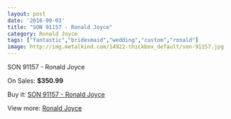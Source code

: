 ```yaml
---
layout: post
date: '2016-09-03'
title: "SON 91157 - Ronald Joyce"
category: Ronald Joyce
tags: ["fantastic","bridesmaid","wedding","custom","ronald"]
image: http://img.metalkind.com/14922-thickbox_default/son-91157.jpg
---
```

SON 91157 - Ronald Joyce

On Sales: **$350.99**
<a href="https://www.metalkind.com/en/ronald-joyce/6425-son-91157.html"><amp-img layout="responsive" width="600" height="600" src="//img.metalkind.com/14922-thickbox_default/son-91157.jpg" alt="SON 91157 - Ronald Joyce 0" /></a>
<a href="https://www.metalkind.com/en/ronald-joyce/6425-son-91157.html"><amp-img layout="responsive" width="600" height="600" src="//img.metalkind.com/14923-thickbox_default/son-91157.jpg" alt="SON 91157 - Ronald Joyce 1" /></a>
<a href="https://www.metalkind.com/en/ronald-joyce/6425-son-91157.html"><amp-img layout="responsive" width="600" height="600" src="//img.metalkind.com/14924-thickbox_default/son-91157.jpg" alt="SON 91157 - Ronald Joyce 2" /></a>

Buy it: [SON 91157 - Ronald Joyce](https://www.metalkind.com/en/ronald-joyce/6425-son-91157.html "SON 91157 - Ronald Joyce")

View more: [Ronald Joyce](https://www.metalkind.com/en/110-ronald-joyce "Ronald Joyce")